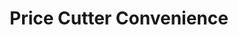 ---
title: "Price Cutter Convenience"
url: /daventry/price-cutter-convenience/
shop: Lebensmittel
---
